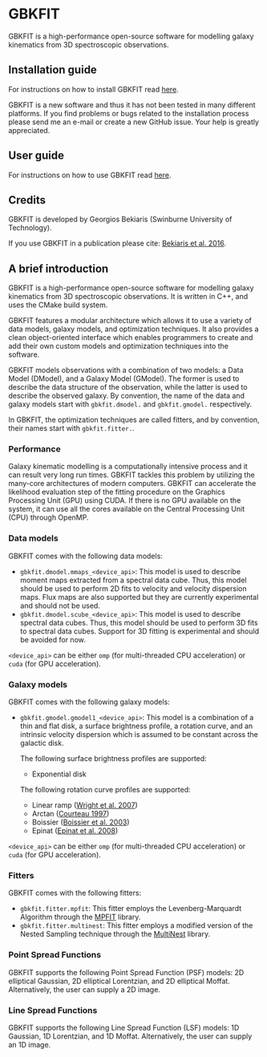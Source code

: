 
# GBKFIT

GBKFIT is a high-performance open-source software for modelling galaxy
kinematics from 3D spectroscopic observations.

## Installation guide

For instructions on how to install GBKFIT read [here](INSTALL.md).

GBKFIT is a new software and thus it has not been tested in many different 
platforms. If you find problems or bugs related to the installation process 
please send me an e-mail or create a new GitHub issue. Your help is greatly 
appreciated. 

## User guide

For instructions on how to use GBKFIT read [here](USERGUIDE.md).

## Credits

GBKFIT is developed by Georgios Bekiaris (Swinburne University of Technology).

If you use GBKFIT in a publication please cite:
[Bekiaris et al. 2016](http://adsabs.harvard.edu/abs/2016MNRAS.455..754B).

## A brief introduction

GBKFIT is a high-performance open-source software for modelling galaxy
kinematics from 3D spectroscopic observations. It is written in C++, and uses
the CMake build system.

GBKFIT features a modular architecture which allows it to use a variety of
data models, galaxy models, and optimization techniques. It also provides a
clean object-oriented interface which enables programmers to create and add
their own custom models and optimization techniques into the software.

GBKFIT models observations with a combination of two models: a Data Model
(DModel), and a Galaxy Model (GModel). The former is used to describe the data
structure of the observation, while the latter is used to describe the
observed galaxy. By convention, the name of the data and galaxy models start 
with `gbkfit.dmodel.` and `gbkfit.gmodel.` respectively.

In GBKFIT, the optimization techniques are called fitters, and by convention, 
their names start with `gbkfit.fitter.`.

### Performance

Galaxy kinematic modelling is a computationally intensive process and it can
result very long run times. GBKFIT tackles this problem by utilizing the
many-core architectures of modern computers. GBKFIT can accelerate the
likelihood evaluation step of the fitting procedure on the Graphics Processing
Unit (GPU) using CUDA. If there is no GPU available on the system, it can use
all the cores available on the Central Processing Unit (CPU) through OpenMP.

### Data models

GBKFIT comes with the following data models:
- `gbkfit.dmodel.mmaps_<device_api>`: This model is used to describe moment
maps extracted from a spectral data cube. Thus, this model should be used to
perform 2D fits to velocity and velocity dispersion maps. Flux maps are also
supported but they are currently experimental and should not be used.
- `gbkfit.dmodel.scube_<device_api>`: This model is used to describe spectral
data cubes. Thus, this model should be used to perform 3D fits to spectral
data cubes. Support for 3D fitting is experimental and should be avoided for
now.

`<device_api>` can be either `omp` (for multi-threaded CPU acceleration) or
`cuda` (for GPU acceleration).

### Galaxy models

GBKFIT comes with the following galaxy models:
- `gbkfit.gmodel.gmodel1_<device_api>`: This model is a combination of a thin
and flat disk, a surface brightness profile, a rotation curve, and an intrinsic
velocity dispersion which is assumed to be constant across the galactic disk.

  The following surface brightness profiles are supported:
  - Exponential disk

  The following rotation curve profiles are supported:
  - Linear ramp
  ([Wright et al. 2007](http://adsabs.harvard.edu/abs/2007ApJ...658...78W))
  - Arctan
  ([Courteau 1997](http://adsabs.harvard.edu/abs/1997AJ....114.2402C))
  - Boissier
  ([Boissier et al. 2003](http://adsabs.harvard.edu/abs/2003MNRAS.346.1215B))
  - Epinat
  ([Epinat et al. 2008](http://adsabs.harvard.edu/abs/2008MNRAS.388..500E))

`<device_api>` can be either `omp` (for multi-threaded CPU acceleration) or
`cuda` (for GPU acceleration).

### Fitters

GBKFIT comes with the following fitters:
- `gbkfit.fitter.mpfit`: This fitter employs the Levenberg-Marquardt Algorithm
through the [MPFIT](https://www.physics.wisc.edu/~craigm/idl/cmpfit.html)
library.
- `gbkfit.fitter.multinest`: This fitter employs a modified version of the 
Nested Sampling technique through the
[MultiNest](https://ccpforge.cse.rl.ac.uk/gf/project/multinest/) library.


### Point Spread Functions

GBKFIT supports the following Point Spread Function (PSF) models: 2D
elliptical Gaussian, 2D elliptical Lorentzian, and 2D elliptical Moffat.
Alternatively, the user can supply a 2D image.

### Line Spread Functions

GBKFIT supports the following Line Spread Function (LSF) models: 1D Gaussian,
1D Lorentzian, and 1D Moffat. Alternatively, the user can supply an 1D image.


